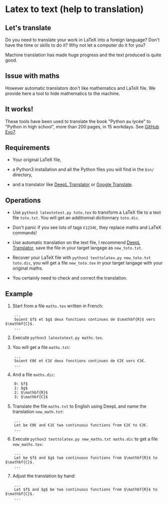 
Latex to text (help to translation)
===================================

Let's translate
---------------

Do you need to translate your work in LaTeX into a foreign language? Don't have the time or skills to do it? Why not let a computer do it for you?

Machine translation has made huge progress and the text produced is quite good.

Issue with maths
----------------

However automatic translators don't like mathematics and LaTeX file. We provide here a tool to hide mathematics to the machine. 


It works!
---------

These tools have been used to translate the book "Python au lycée" to "Python in high school", more than 200 pages, in 15 workdays. See [GitHub Exo7](https://github.com/exo7math).



Requirements
------------

* Your original LaTeX file,

* a Python3 installation and all the Python files you will find in the `bin/` directory, 

* and a translator like [DeepL Translator](https://www.deepl.com/translator) or [Google Translate](https://translate.google.com/).


Operations
----------

* Use `python3 latextotext.py toto.tex` to transform a LaTeX file to a text file `toto.txt`. You will get an additionnal dictionnary `toto.dic`.

* Don't panic if you see lots of tags `€1234€`, they replace maths and LaTeX commands!  

* Use automatic translation on the text file, I recommend [DeepL Translator](https://www.deepl.com/translator), save the file in your target langage as `new_toto.txt`.

* Recover your LaTeX file with `python3 texttolatex.py new_toto.txt toto.dic`, you will get a
file `new_toto.tex` in your target langage with your original maths.

* You certainly need to check and correct the translation.


Example
-------

1. Start from a file `maths.tex` written in French:
```
	...
	Soient $f$ et $g$ deux fonctions continues de $\mathbf{R}$ vers $\mathbf{C}$.
	...
```


2. Execute `python3 latextotext.py maths.tex`.

3. You will get a file `maths.txt`:
```
	...
	Soient €0€ et €1€ deux fonctions continues de €2€ vers €3€.
	...
```

4. And a file `maths.dic`:
```
	0: $f$
	1: $g$
	2: $\mathbf{R}$
	3: $\mathbf{C}$
```

5. Translate the file `maths.txt` to English using DeepL and name the translation `new_math.txt`:
```
	...
	Let be €0€ and €1€ two continuous functions from €2€ to €3€.
	...
```

6. Execute `python3 texttolatex.py new_maths.txt maths.dic` to get a file `new_maths.tex`:
```
	...
	Let be $f$ and $g$ two continuous functions from $\mathbf{R}$ to $\mathbf{C}$.
	...
```

7. Adjust the translation by hand:
```
	...
	Let $f$ and $g$ be two continuous functions from $\mathbf{R}$ to $\mathbf{C}$.
	...
```

